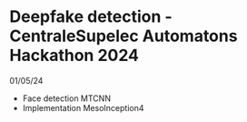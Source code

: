 # Deepfake detection - CentraleSupelec Automatons Hackathon 2024

01/05/24
 
- Face detection MTCNN
- Implementation MesoInception4

